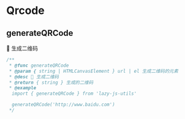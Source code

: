 # Qrcode

## generateQRCode

🧿 生成二维码

```typescript
/**
 * @func generateQRCode
 * @param { string | HTMLCanvasElement } url | el 生成二维码的元素
 * @desc 📝 生成二维码
 * @return { string } 生成的二维码
 * @example 
  import { generateQRCode } from 'lazy-js-utils'

  generateQRCode('http://www.baidu.com')
 */
```
